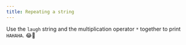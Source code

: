 ```yaml
---
title: Repeating a string
---
```


Use the `laugh` string and the multiplication operator `*` together to print `HAHAHA`. 😂🤣
